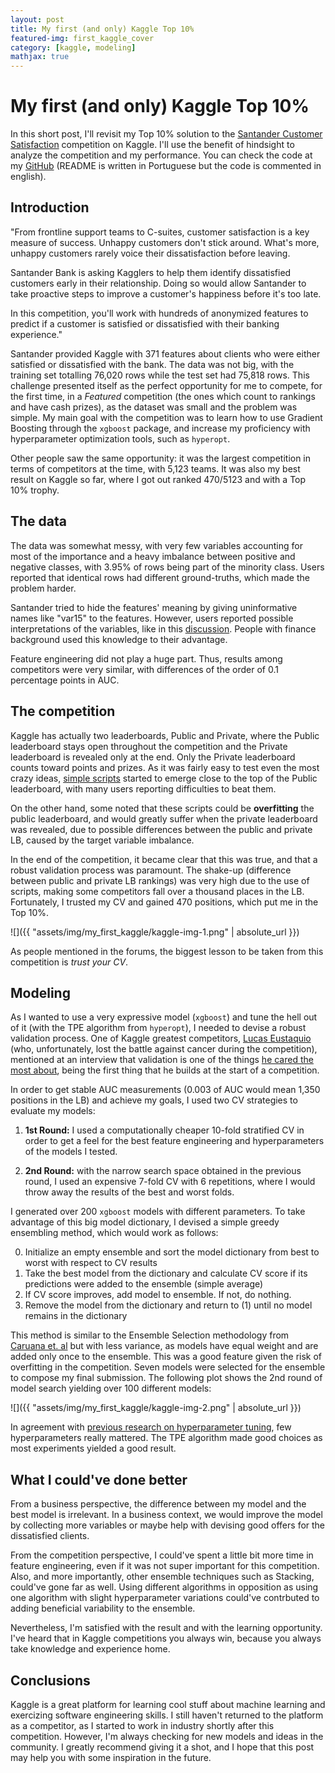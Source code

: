 ```yaml
---
layout: post
title: My first (and only) Kaggle Top 10%
featured-img: first_kaggle_cover
category: [kaggle, modeling]
mathjax: true
---
```


# My first (and only) Kaggle Top 10%

In this short post, I'll revisit my Top 10% solution to the [Santander Customer Satisfaction](https://www.kaggle.com/c/santander-customer-satisfaction) competition on Kaggle. I'll use the benefit of hindsight to analyze the competition and my performance. You can check the code at my [GitHub](https://github.com/gdmarmerola/santander-satisfaction) (README is written in Portuguese but the code is commented in english).

## Introduction

"From frontline support teams to C-suites, customer satisfaction is a key measure of success. Unhappy customers don't stick around. What's more, unhappy customers rarely voice their dissatisfaction before leaving.

Santander Bank is asking Kagglers to help them identify dissatisfied customers early in their relationship. Doing so would allow Santander to take proactive steps to improve a customer's happiness before it's too late.

In this competition, you'll work with hundreds of anonymized features to predict if a customer is satisfied or dissatisfied with their banking experience."

Santander provided Kaggle with 371 features about clients who were either satisfied or dissatisfied with the bank. The data was not big, with the training set totalling 76,020 rows while the test set had 75,818 rows. This challenge presented itself as the perfect opportunity for me to compete, for the first time, in a *Featured* competition (the ones which count to rankings and have cash prizes), as the dataset was small and the problem was simple. My main goal with the competition was to learn how to use Gradient Boosting through the `xgboost` package, and increase my proficiency with hyperparameter optimization tools, such as `hyperopt`. 

Other people saw the same opportunity: it was the largest competition in terms of competitors at the time, with 5,123 teams. It was also my best result on Kaggle so far, where I got out ranked 470/5123 and with a Top 10% trophy.

## The data

The data was somewhat messy, with very few variables accounting for most of the importance and a heavy imbalance between positive and negative classes, with 3.95% of rows being part of the minority class. Users reported that identical rows had different ground-truths, which made the problem harder.

Santander tried to hide the features' meaning by giving uninformative names like "var15" to the features. However, users reported possible interpretations of the variables, like in this [discussion](https://www.kaggle.com/cast42/exploring-features/comments). People with finance background used this knowledge to their advantage.

Feature engineering did not play a huge part. Thus, results among competitors were very similar, with differences of the order of 0.1 percentage points in AUC.

## The competition

Kaggle has actually two leaderboards, Public and Private, where the Public leaderboard stays open throughout the competition and the Private leaderboard is revealed only at the end. Only the Private leaderboard counts toward points and prizes. As it was fairly easy to test even the most crazy ideas, [simple scripts](https://www.kaggle.com/zfturbo/to-the-top-v3/comments) started to emerge close to the top of the Public leaderboard, with many users reporting difficulties to beat them.

On the other hand, some noted that these scripts could be **overfitting** the public leaderboard, and would greatly suffer when the private leaderboard was revealed, due to possible differences between the public and private LB, caused by the target variable imbalance.

In the end of the competition, it became clear that this was true, and that a robust validation process was paramount. The shake-up (difference between public and private LB rankings) was very high due to the use of scripts, making some competitors fall over a thousand places in the LB. Fortunately, I trusted my CV and gained 470 positions, which put me in the Top 10%. 

![]({{ "assets/img/my_first_kaggle/kaggle-img-1.png" | absolute_url }})

As people mentioned in the forums, the biggest lesson to be taken from this competition is *trust your CV*.

## Modeling

As I wanted to use a very expressive model (`xgboost`) and tune the hell out of it (with the TPE algorithm from `hyperopt`), I needed to devise a robust validation process. One of Kaggle greatest competitors, [Lucas Eustaquio](https://www.kaggle.com/leustagos) (who, unfortunately, lost the battle against cancer during the competition), mentioned at an interview that validation is one of the things [he cared the most about](http://blog.kaggle.com/2016/02/22/profiling-top-kagglers-leustagos-current-7-highest-1/), being the first thing that he builds at the start of a competition.

In order to get stable AUC measurements (0.003 of AUC would mean 1,350 positions in the LB) and achieve my goals, I used two CV strategies to evaluate my models:

1. **1st Round:** I used a computationally cheaper 10-fold stratified CV in order to get a feel for the best feature engineering and hyperparameters of the models I tested.

2. **2nd Round:** with the narrow search space obtained in the previous round, I used an expensive 7-fold CV with 6 repetitions, where I would throw away the results of the best and worst folds.

I generated over 200 `xgboost` models with different parameters. To take advantage of this big model dictionary, I devised a simple greedy ensembling method, which would work as follows:

0. Initialize an empty ensemble and sort the model dictionary from best to worst with respect to CV results
1. Take the best model from the dictionary and calculate CV score if its predictions were added to the ensemble (simple average)
2. If CV score improves, add model to ensemble. If not, do nothing.
3. Remove the model from the dictionary and return to (1) until no model remains in the dictionary

This method is similar to the Ensemble Selection methodology from [Caruana et. al](http://www.cs.cornell.edu/~alexn/papers/shotgun.icml04.revised.rev2.pdf) but with less variance, as models have equal weight and are added only once to the ensemble. This was a good feature given the risk of overfitting in the competition. Seven models were selected for the ensemble to compose my final submission. The following plot shows the 2nd round of model search yielding over 100 different models:

![]({{ "assets/img/my_first_kaggle/kaggle-img-2.png" | absolute_url }})

In agreement with [previous research on hyperparameter tuning](http://www.jmlr.org/papers/volume13/bergstra12a/bergstra12a.pdf), few hyperparameters really mattered. The TPE algorithm made good choices as most experiments yielded a good result.

## What I could've done better

From a business perspective, the difference between my model and the best model is irrelevant. In a business context, we would improve the model by collecting more variables or maybe help with devising good offers for the dissatisfied clients.

From the competition perspective, I could've spent a little bit more time in feature engineering, even if it was not super important for this competition. Also, and more importantly, other ensemble techniques such as Stacking, could've gone far as well. Using different algorithms in opposition as using one algorithm with slight hyperparameter variations could've contrbuted to adding beneficial variability to the ensemble.

Nevertheless, I'm satisfied with the result and with the learning opportunity. I've heard that in Kaggle competitions you always win, because you always take knowledge and experience home. 

## Conclusions

Kaggle is a great platform for learning cool stuff about machine learning and exercizing software engineering skills. I still haven't returned to the platform as a competitor, as I started to work in industry shortly after this competition. However, I'm always checking for new models and ideas in the community. I greatly recommend giving it a shot, and I hope that this post may help you with some inspiration in the future.
